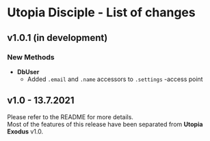 # Utopia Disciple - List of changes

## v1.0.1 (in development)
### New Methods
- **DbUser**
  - Added `.email` and `.name` accessors to `.settings` -access point

## v1.0 - 13.7.2021
Please refer to the README for more details.  
Most of the features of this release have been separated from **Utopia Exodus** v1.0.
